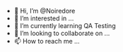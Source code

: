 - 👋 Hi, I’m @Noiredore
- 👀 I’m interested in ...
- 🌱 I’m currently learning QA Testing
- 💞️ I’m looking to collaborate on ...
- 📫 How to reach me ...

<!---
Noiredore/Noiredore is a ✨ special ✨ repository because its `README.md` (this file) appears on your GitHub profile.
You can click the Preview link to take a look at your changes.
--->
